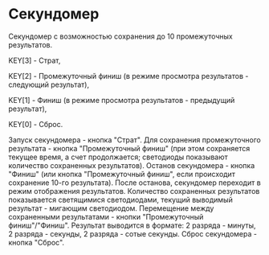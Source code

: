 # Секундомер
Секундомер с возможностью сохранения до 10 промежуточных результатов.

KEY[3] - Страт,

KEY[2] - Промежуточный финиш (в режиме просмотра результатов - следующий результат),

KEY[1] - Финиш (в режиме просмотра результатов - предыдущий результат),

KEY[0] - Сброс.

Запуск секундомера - кнопка "Страт". Для сохранения промежуточного результата - кнопка "Промежуточный финиш" (при этом сохраняется текущее время, а счет продолжается; светодиоды показывают количество сохраненных результатов). Останов секундомера - кнопка "Финиш" (или кнопка "Промежуточный финиш", если происходит сохранение 10-го результата). После останова, секундомер переходит в режим отображения результатов. Количество сохраненных результатов показывается светящимися светодиодами, текущий выводимый результат - мигающим светодиодом. Перемещение между сохраненными результатами - кнопки "Промежуточный финиш"/"Финиш". Результат выводится в формате: 2 разряда - минуты, 2 разряда - секунды, 2 разряда - сотые секунды. Сброс секундомера - кнопка "Сброс".
